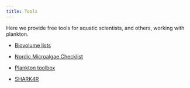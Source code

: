 ```yaml
---
title: Tools
---
```


Here we provide free tools for aquatic scientists, and others, working with plankton.

* [Biovolume lists](/biovolume-lists/)

* [Nordic Microalgae Checklist](/checklist/)

* [Plankton toolbox](/plankton-toolbox/)

* [SHARK4R](/shark4r/)
